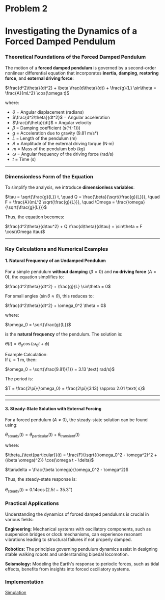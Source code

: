 # Problem 2

# Investigating the Dynamics of a Forced Damped Pendulum

### **Theoretical Foundations of the Forced Damped Pendulum**
  

The motion of a **forced damped pendulum** is governed by a second-order nonlinear differential equation that incorporates **inertia**, **damping**, **restoring force**, and **external driving force**:  

$\frac{d^2\theta}{dt^2} + \beta \frac{d\theta}{dt} + \frac{g}{L} \sin\theta = \frac{A}{mL^2} \cos(\omega t)$

where:  
- $\theta$ = Angular displacement (radians)  
- $\frac{d^2\theta}{dt^2}$ = Angular acceleration  
- $\frac{d\theta}{dt}$ = Angular velocity  
- $\beta$ = Damping coefficient (s\(^{-1}\))  
- $g$ = Acceleration due to gravity (9.81 m/s²)  
- $L$ = Length of the pendulum (m)  
- $A$ = Amplitude of the external driving torque (N·m)  
- $m$ = Mass of the pendulum bob (kg)  
- $\omega$ = Angular frequency of the driving force (rad/s)  
- $t$ = Time (s)  

---

### **Dimensionless Form of the Equation**  

To simplify the analysis, we introduce **dimensionless variables**:

$\tau = \sqrt{\frac{g}{L}} t, \quad Q = \frac{\beta}{\sqrt{\frac{g}{L}}}, \quad F = \frac{A}{mL^2 \sqrt{\frac{g}{L}}}, \quad \Omega = \frac{\omega}{\sqrt{\frac{g}{L}}}$

Thus, the equation becomes:

$\frac{d^2\theta}{d\tau^2} + Q \frac{d\theta}{d\tau} + \sin\theta = F \cos(\Omega \tau)$

---

### **Key Calculations and Numerical Examples**  

#### **1. Natural Frequency of an Undamped Pendulum**  
For a simple pendulum **without damping** ($\beta = 0$) and **no driving force** ($A = 0$), the equation simplifies to:

$\frac{d^2\theta}{dt^2} + \frac{g}{L} \sin\theta = 0$

For small angles ($\sin\theta \approx \theta$), this reduces to:

$\frac{d^2\theta}{dt^2} + \omega_0^2 \theta = 0$

where:

$\omega_0 = \sqrt{\frac{g}{L}}$

is the **natural frequency** of the pendulum. The solution is:

$\theta(t) = \theta_0 \cos(\omega_0 t + \phi)$

Example Calculation:  
If $L = 1$ m, then:

$\omega_0 = \sqrt{\frac{9.81}{1}} = 3.13 \text{ rad/s}$

The period is:

$T = \frac{2\pi}{\omega_0} = \frac{2\pi}{3.13} \approx 2.01 \text{ s}$

---

---

#### **3. Steady-State Solution with External Forcing**  
For a forced pendulum ($A \neq 0$), the steady-state solution can be found using:

$\theta_{\text{steady}}(t) = \theta_{\text{particular}}(t) + \theta_{\text{transient}}(t)$

where:

$\theta_{\text{particular}}(t) = \frac{F}{\sqrt{(\omega_0^2 - \omega^2)^2 + (\beta \omega)^2}} \cos(\omega t - \delta)$

$\tan\delta = \frac{\beta \omega}{\omega_0^2 - \omega^2}$



Thus, the steady-state response is:

$\theta_{\text{steady}}(t) = 0.14 \cos(2.5t - 35.3^\circ)$

### Practical Applications
Understanding the dynamics of forced damped pendulums is crucial in various fields:

**Engineering:**  Mechanical systems with oscillatory components, such as suspension bridges or clock mechanisms, can experience resonant vibrations leading to structural failures if not properly damped.

**Robotics:** The principles governing pendulum dynamics assist in designing stable walking robots and understanding bipedal locomotion.

**Seismology:** Modeling the Earth's response to periodic forces, such as tidal effects, benefits from insights into forced oscillatory systems.

### Implementation

[ Simulation](sım2.html)
